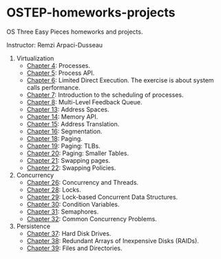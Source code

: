 # OSTEP-homeworks-projects
OS Three Easy Pieces homeworks and projects.

Instructor: Remzi Arpaci-Dusseau

1. Virtualization
   - [Chapter 4](https://github.com/JaumLA/OSTEP-homeworks-projects/tree/main/Homeworks/Chapter%204%20-%20Homework): Processes.
   - [Chapter 5](https://github.com/JaumLA/OSTEP-homeworks-projects/tree/main/Homeworks/Chapter%205%20-%20Homework): Process API.
   - [Chapter 6](https://github.com/JaumLA/OSTEP-homeworks-projects/tree/main/Homeworks/Chapter%206%20-%20Homework): Limited Direct Execution. The exercise is about system calls performance.
   - [Chapter 7](https://github.com/JaumLA/OSTEP-homeworks-projects/tree/main/Homeworks/Chapter%207%20-%20Homework): Introduction to the scheduling of processes.
   - [Chapter 8](https://github.com/JaumLA/OSTEP-homeworks-projects/tree/main/Homeworks/Chapter%208%20-%20Homework): Multi-Level Feedback Queue.
   - [Chapter 13](https://github.com/JaumLA/OSTEP-homeworks-projects/tree/main/Homeworks/Chapter%2013%20-%20Homework): Address Spaces.
   - [Chapter 14](https://github.com/JaumLA/OSTEP-homeworks-projects/tree/main/Homeworks/Chapter%2014%20-%20Homework): Memory API.
   - [Chapter 15](https://github.com/JaumLA/OSTEP-homeworks-projects/tree/main/Homeworks/Chapter%2015%20-%20Homework): Address Translation.
   - [Chapter 16](https://github.com/JaumLA/OSTEP-homeworks-projects/tree/main/Homeworks/Chapter%2016%20-%20Homework): Segmentation.
   - [Chapter 18](https://github.com/JaumLA/OSTEP-homeworks-projects/tree/main/Homeworks/Chapter%2018%20-%20Homework): Paging.
   - [Chapter 19](https://github.com/JaumLA/OSTEP-homeworks-projects/tree/main/Homeworks/Chapter%2019%20-%20Homework): Paging: TLBs.
   - [Chapter 20](https://github.com/JaumLA/OSTEP-homeworks-projects/tree/main/Homeworks/Chapter%2020%20-%20Homework): Paging: Smaller Tables.
   - [Chapter 21](https://github.com/JaumLA/OSTEP-homeworks-projects/tree/main/Homeworks/Chapter%2021%20-%20Homework): Swapping pages.
   - [Chapter 22](https://github.com/JaumLA/OSTEP-homeworks-projects/tree/main/Homeworks/Chapter%2022%20-%20Homework): Swapping Policies.
2. Concurrency
   - [Chapter 26](https://github.com/JaumLA/OSTEP-homeworks-projects/tree/main/Homeworks/Chapter%2026%20-%20Homework): Concurrency and Threads.
   - [Chapter 28](https://github.com/JaumLA/OSTEP-homeworks-projects/tree/main/Homeworks/Chapter%2028%20-%20Homework): Locks.
   - [Chapter 29](https://github.com/JaumLA/OSTEP-homeworks-projects/tree/main/Homeworks/Chapter%2029%20-%20Homework): Lock-based Concurrent Data Structures.
   - [Chapter 30](https://github.com/JaumLA/OSTEP-homeworks-projects/tree/main/Homeworks/Chapter%2030%20-%20Homework): Condition Variables.
   - [Chapter 31](https://github.com/JaumLA/OSTEP-homeworks-projects/tree/main/Homeworks/Chapter%2031%20-%20Homework): Semaphores.
   - [Chapter 32](https://github.com/JaumLA/OSTEP-homeworks-projects/tree/main/Homeworks/Chapter%2032%20-%20Homework): Common Concurrency Problems.
3. Persistence
   - [Chapter 37](https://github.com/JaumLA/OSTEP-homeworks-projects/tree/main/Homeworks/Chapter%2037%20-%20Homework): Hard Disk Drives.
   - [Chapter 38](https://github.com/JaumLA/OSTEP-homeworks-projects/tree/main/Homeworks/Chapter%2038%20-%20Homework): Redundant Arrays of Inexpensive Disks (RAIDs).
   - [Chapter 39](https://github.com/JaumLA/OSTEP-homeworks-projects/tree/main/Homeworks/Chapter%2039%20-%20Homework): Files and Directories.
